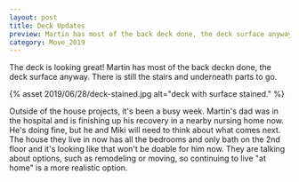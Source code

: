 ```yaml
---
layout: post
title: Deck Updates 
preview: Martin has most of the back deck done, the deck surface anyway. There is still the stairs and underneath parts to go. Looks good. 
category: Move_2019
---
```


The deck is looking great! Martin has most of the back deckn done, the deck surface anyway. There is still the stairs and underneath parts to go. 

{% asset 2019/06/28/deck-stained.jpg alt="deck with surface stained." %}

Outside of the house projects, it's been a busy week. Martin's dad was in the hospital and is finishing up his recovery in a nearby nursing home now. He's doing fine, but he and Miki will need to think about what comes next. The house they live in now has all the bedrooms and only bath on the 2nd floor and it's looking like that won't be doable for him now. They are talking about options, such as remodeling or moving, so continuing to live "at home" is a more realistic option.

